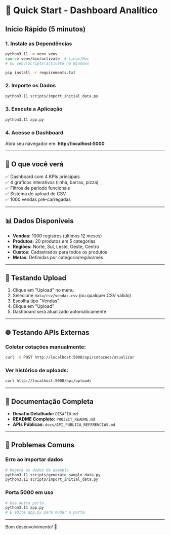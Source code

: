 # 🚀 Quick Start - Dashboard Analítico

## Início Rápido (5 minutos)

### 1. Instale as Dependências
```bash
python3.11 -m venv venv
source venv/bin/activate  # Linux/Mac
# ou venv\Scripts\activate no Windows

pip install -r requirements.txt
```

### 2. Importe os Dados
```bash
python3.11 scripts/import_initial_data.py
```

### 3. Execute a Aplicação
```bash
python3.11 app.py
```

### 4. Acesse o Dashboard
Abra seu navegador em: **http://localhost:5000**

---

## 🎯 O que você verá

✅ Dashboard com 4 KPIs principais  
✅ 4 gráficos interativos (linha, barras, pizza)  
✅ Filtros de período funcionais  
✅ Sistema de upload de CSV  
✅ 1000 vendas pré-carregadas  

---

## 📊 Dados Disponíveis

- **Vendas:** 1000 registros (últimos 12 meses)
- **Produtos:** 20 produtos em 5 categorias
- **Regiões:** Norte, Sul, Leste, Oeste, Centro
- **Custos:** Cadastrados para todos os produtos
- **Metas:** Definidas por categoria/região/mês

---

## 🧪 Testando Upload

1. Clique em "Upload" no menu
2. Selecione `data/csv/vendas.csv` (ou qualquer CSV válido)
3. Escolha tipo "Vendas"
4. Clique em "Upload"
5. Dashboard será atualizado automaticamente

---

## 🌐 Testando APIs Externas

### Coletar cotações manualmente:
```bash
curl -X POST http://localhost:5000/api/cotacoes/atualizar
```

### Ver histórico de uploads:
```bash
curl http://localhost:5000/api/uploads
```

---

## 📖 Documentação Completa

- **Desafio Detalhado:** `DESAFIO.md`
- **README Completo:** `PROJECT_README.md`
- **APIs Públicas:** `docs/API_PUBLICA_REFERENCIAS.md`

---

## 🐛 Problemas Comuns

### Erro ao importar dados
```bash
# Regere os dados de exemplo
python3.11 scripts/generate_sample_data.py
python3.11 scripts/import_initial_data.py
```

### Porta 5000 em uso
```bash
# Use outra porta
python3.11 app.py
# E edite app.py para mudar a porta
```

---

Bom desenvolvimento! 🚀

